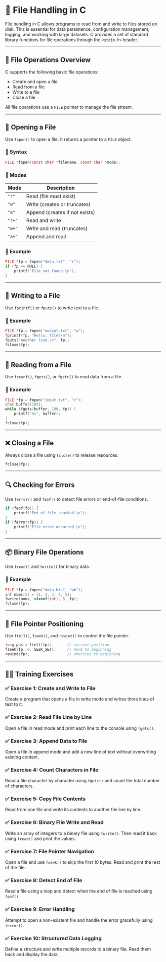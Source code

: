 # 📂 File Handling in C

File handling in C allows programs to read from and write to files stored on disk. This is essential for data persistence, configuration management, logging, and working with large datasets. C provides a set of standard library functions for file operations through the `<stdio.h>` header.

---

## 📄 File Operations Overview

C supports the following basic file operations:

- Create and open a file
- Read from a file
- Write to a file
- Close a file

All file operations use a `FILE` pointer to manage the file stream.

---

## 🔹 Opening a File

Use `fopen()` to open a file. It returns a pointer to a `FILE` object.

### 🔸 Syntax

```c
FILE *fopen(const char *filename, const char *mode);
```

### 🔸 Modes

| Mode | Description                      |
|------|----------------------------------|
| `"r"`  | Read (file must exist)         |
| `"w"`  | Write (creates or truncates)   |
| `"a"`  | Append (creates if not exists) |
| `"r+"` | Read and write                 |
| `"w+"` | Write and read (truncates)     |
| `"a+"` | Append and read                |

### 🔸 Example

```c
FILE *fp = fopen("data.txt", "r");
if (fp == NULL) {
    printf("File not found.\n");
}
```

---

## 📝 Writing to a File

Use `fprintf()` or `fputs()` to write text to a file.

### 🔸 Example

```c
FILE *fp = fopen("output.txt", "w");
fprintf(fp, "Hello, file!\n");
fputs("Another line.\n", fp);
fclose(fp);
```

---

## 📖 Reading from a File

Use `fscanf()`, `fgets()`, or `fgetc()` to read data from a file.

### 🔸 Example

```c
FILE *fp = fopen("input.txt", "r");
char buffer[100];
while (fgets(buffer, 100, fp)) {
    printf("%s", buffer);
}
fclose(fp);
```

---

## ❌ Closing a File

Always close a file using `fclose()` to release resources.

```c
fclose(fp);
```

---

## 🔍 Checking for Errors

Use `ferror()` and `feof()` to detect file errors or end-of-file conditions.

```c
if (feof(fp)) {
    printf("End of file reached.\n");
}
if (ferror(fp)) {
    printf("File error occurred.\n");
}
```

---

## 📦 Binary File Operations

Use `fread()` and `fwrite()` for binary data.

### 🔸 Example

```c
FILE *fp = fopen("data.bin", "wb");
int nums[5] = {1, 2, 3, 4, 5};
fwrite(nums, sizeof(int), 5, fp);
fclose(fp);
```

---

## 🧠 File Pointer Positioning

Use `ftell()`, `fseek()`, and `rewind()` to control the file pointer.

```c
long pos = ftell(fp);       // current position
fseek(fp, 0, SEEK_SET);     // move to beginning
rewind(fp);                 // shortcut to beginning
```

---

## 🧑‍💻 Training Exercises

### ✅ Exercise 1: Create and Write to File
Create a program that opens a file in write mode and writes three lines of text to it.

### ✅ Exercise 2: Read File Line by Line
Open a file in read mode and print each line to the console using `fgets()`.

### ✅ Exercise 3: Append Data to File
Open a file in append mode and add a new line of text without overwriting existing content.

### ✅ Exercise 4: Count Characters in File
Read a file character by character using `fgetc()` and count the total number of characters.

### ✅ Exercise 5: Copy File Contents
Read from one file and write its contents to another file line by line.

### ✅ Exercise 6: Binary File Write and Read
Write an array of integers to a binary file using `fwrite()`. Then read it back using `fread()` and print the values.

### ✅ Exercise 7: File Pointer Navigation
Open a file and use `fseek()` to skip the first 10 bytes. Read and print the rest of the file.

### ✅ Exercise 8: Detect End of File
Read a file using a loop and detect when the end of file is reached using `feof()`.

### ✅ Exercise 9: Error Handling
Attempt to open a non-existent file and handle the error gracefully using `ferror()`.

### ✅ Exercise 10: Structured Data Logging
Define a structure and write multiple records to a binary file. Read them back and display the data.
